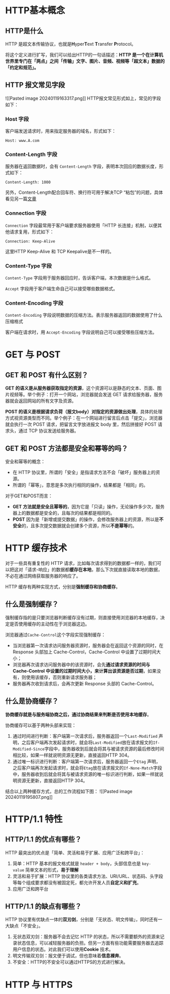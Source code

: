 # HTTP基本概念
## HTTP是什么
HTTP 是超文本传输协议，也就是**H**yper**T**ext **T**ransfer **P**rotocol。

将这个定义进行扩写，我们可以给出HTTP的一句话描述：**HTTP 是一个在计算机世界里专门在「两点」之间「传输」文字、图片、音频、视频等「超文本」数据的「约定和规范」。**

## HTTP 报文常见字段
![[Pasted image 20240119163317.png]]
HTTP报文常见形式如上，常见的字段如下：

### Host 字段
客户端发送请求时，用来指定服务器的域名，形式如下：
```
Host: www.A.com
```

### Content-Length 字段
服务器在返回数据时，会有 `Content-Length` 字段，表明本次回应的数据长度，形式如下：
```
Content-Length: 1000
```

另外，Content-Length配合回车符、换行符可用于解决TCP “粘包”的问题，具体看见另一篇[文章](https://xiaolincoding.com/network/3_tcp/tcp_stream.html)

### Connection 字段
`Connection` 字段最常用于客户端要求服务器使用「HTTP 长连接」机制，以便其他请求复用，形式如下：
```
Connection: Keep-Alive
```

这里HTTP Keep-Alive 和 TCP Keepalive是不一样的。

### Content-Type 字段
`Content-Type` 字段用于服务器回应时，告诉客户端，本次数据是什么格式。

`Accept` 字段用于客户端生命自己可以接受哪些数据格式。

### Content-Encoding 字段
`Content-Encoding` 字段说明数据的压缩方法。表示服务器返回的数据使用了什么压缩格式

客户端在请求时，用 `Accept-Encoding` 字段说明自己可以接受哪些压缩方法。

# GET 与 POST
## GET 和 POST 有什么区别？
**GET 的语义是从服务器获取指定的资源**，这个资源可以是静态的文本、页面、图片视频等。举个例子：打开一个网站，浏览器就会发送 GET 请求给服务器，服务器就会返回网站的所有文字及资源。

**POST 的语义是根据请求负荷（报文body）对指定的资源做出处理**，具体的处理方式视资源类型而不同。举个例子：在一个网站进行留言后点击「提交」，浏览器就会执行一次 POST 请求，把留言文字放进报文 body 里，然后拼接好 POST 请求头，通过 TCP 协议发送给服务器。

## GET 和 POST 方法都是安全和幂等的吗？
安全和幂等的概念：
- 在 HTTP 协议里，所谓的「安全」是指请求方法不会「破坏」服务器上的资源。
- 所谓的「幂等」，意思是多次执行相同的操作，结果都是「相同」的。

对于GET和POST而言：
- **GET 方法就是安全且幂等的**，因为它是「只读」操作，无论操作多少次，服务器上的数据都是安全的，且每次的结果都是相同的。
- **POST** 因为是「新增或提交数据」的操作，会修改服务器上的资源，所以是**不安全**的，且多次提交数据就会创建多个资源，所以**不是幂等**的。

# HTTP 缓存技术
对于一些具有重复性的 HTTP 请求，比如每次请求得到的数据都一样的，我们可以把这对「请求-响应」的数据都**缓存在本地**，那么下次就直接读取本地的数据，不必在通过网络获取服务器的响应了。

HTTP 缓存有两种实现方式，分别是**强制缓存和协商缓存**。

## 什么是强制缓存？
强制缓存指的是只要浏览器判断缓存没有过期，则直接使用浏览器的本地缓存，决定是否使用缓存的主动性在于浏览器这边。

浏览器通过`Cache-Control`这个字段实现强制缓存：
- 当浏览器第一次请求访问服务器资源时，服务器会在返回这个资源的同时，在 Response 头部加上 Cache-Control，Cache-Control 中设置了过期时间大小；
- 浏览器再次请求访问服务器中的该资源时，会先**通过请求资源的时间与 Cache-Control 中设置的过期时间大小，来计算出该资源是否过期**，如果没有，则使用该缓存，否则重新请求服务器；
- 服务器再次收到请求后，会再次更新 Response 头部的 Cache-Control。

## 什么是协商缓存？
**协商缓存就是与服务端协商之后，通过协商结果来判断是否使用本地缓存**。

协商缓存可以基于两种头部来实现：
1. 通过时间进行判断：客户端第一次请求后，服务器返回一个`Last-Modified` 声明，之后客户端再次发起请求时，就会将`Last-Modified`放在请求报文的`If-Modified-Since`字段中，服务器收到后就会将其与被请求资源的最后修改时间相比较，如果一样就说明资源无更新，直接返回HTTP 304。
2. 通过唯一标识进行判断：客户端第一次请求后，服务器返回一个`Etag` 声明，之后客户端再次发起请求时，就会将`Etag`放在请求报文的`If-None-Match`字段中，服务器收到后就会将其与被请求资源的唯一标识进行判断，如果一样就说明资源无更新，直接返回HTTP 304。

结合以上两种缓存方式，总的工作流程如下图：
![[Pasted image 20240119195807.png]]

# HTTP/1.1 特性
## HTTP/1.1 的优点有哪些？
HTTP 最突出的优点是「简单、灵活和易于扩展、应用广泛和跨平台」：
1. 简单：HTTP 基本的报文格式就是 `header + body`，头部信息也是 `key-value` 简单文本的形式，**易于理解**
2. 灵活和易于扩展：HTTP 协议里的各类请求方法、URI/URL、状态码、头字段等每个组成要求都没有被固定死，都允许开发人员**自定义和扩充**。
3. 应用广泛和跨平台

## HTTP/1.1 的缺点有哪些？
HTTP 协议里有优缺点一体的**双刃剑**，分别是「无状态、明文传输」，同时还有一大缺点「不安全」。
1. 无状态双刃剑：服务器不会去记忆 HTTP 的状态，所以不需要额外的资源来记录状态信息，可以减轻服务器的负担。但另一方面有些功能需要服务器去追踪用户信息的状态。对此我们可以使用**Cookie** 技术。
2. 明文传输双刃剑：报文便于调试，但也意味着**信息裸奔**。
3. 不安全：HTTP的不安全可以通过HTTPS的方式进行解决。

# HTTP 与 HTTPS
